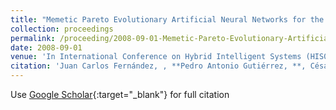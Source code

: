 ```yaml
---
title: "Memetic Pareto Evolutionary Artificial Neural Networks for the determination of growth limits of Listeria Monocytogenes"
collection: proceedings
permalink: /proceeding/2008-09-01-Memetic-Pareto-Evolutionary-Artificial-Neural-Networks-for-the-determination-of-growth-limits-of-Listeria-Monocytogenes
date: 2008-09-01
venue: 'In International Conference on Hybrid Intelligent Systems (HIS08)'
citation: 'Juan Carlos Fernández, , **Pedro Antonio Gutiérrez, **, César Hervás-Martínez, Francisco José Martínez-Estudillo, , &quot;Memetic Pareto Evolutionary Artificial Neural Networks for the determination of growth limits of Listeria Monocytogenes.&quot; In International Conference on Hybrid Intelligent Systems (HIS08), 2008, Barcelona, Spain, pp.631--636.'
---
```

Use [Google Scholar](https://scholar.google.com/scholar?q=Memetic+Pareto+Evolutionary+Artificial+Neural+Networks+for+the+determination+of+growth+limits+of+Listeria+Monocytogenes){:target="_blank"} for full citation